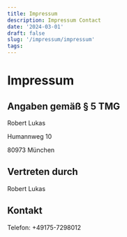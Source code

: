 ```yaml
---
title: Impressum
description: Impressum Contact
date: '2024-03-01'
draft: false
slug: '/impressum/impressum'
tags:
---
```


# Impressum

## Angaben gemäß § 5 TMG

Robert Lukas

Humannweg 10

80973 München

## Vertreten durch

Robert Lukas

## Kontakt

Telefon: +49175-7298012
